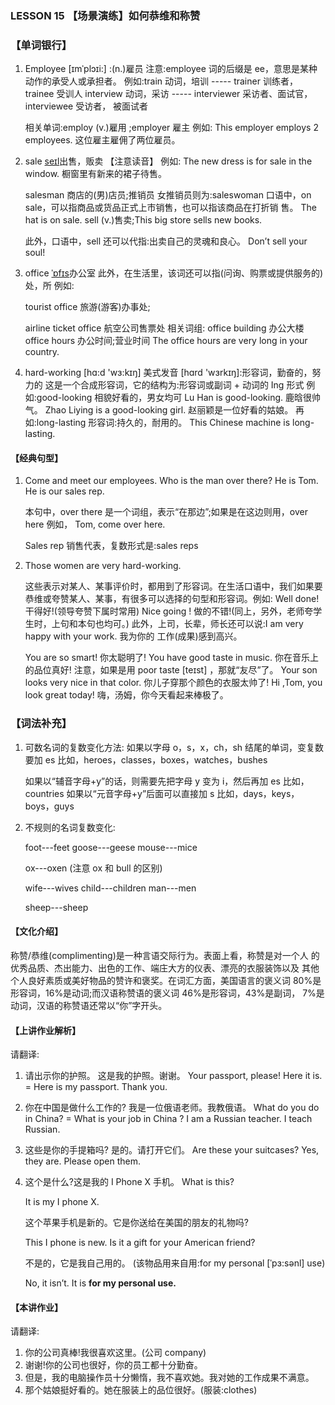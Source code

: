 ### LESSON 15 【场景演练】如何恭维和称赞

### 【单词银行】

1. Employee [ɪmˈplɔɪi:] :(n.)雇员
   注意:employee 词的后缀是 ee，意思是某种动作的承受人或承担者。 例如:train 动词，培训 ----- trainer 训练者，trainee 受训人
   interview 动词，采访 ----- interviewer 采访者、面试官，interviewee 受访者， 被面试者

   相关单词:employ (v.)雇用 ;employer 雇主 例如:
   This employer employs 2 employees. 这位雇主雇佣了两位雇员。

2. sale [seɪl](n.)出售，贩卖 【注意读音】 例如:
   The new dress is for sale in the window. 橱窗里有新来的裙子待售。

   salesman 商店的(男)店员;推销员
   女推销员则为:saleswoman
   口语中，on sale，可以指商品或货品正式上市销售，也可以指该商品在打折销 售。
   The hat is on sale.
   sell (v.)售卖;This big store sells new books.

   此外，口语中，sell 还可以代指:出卖自己的灵魂和良心。 Don’t sell your soul!

3. office [ˈɒfɪs](n.)办公室 此外，在生活里，该词还可以指(问询、购票或提供服务的)处，所 例如:

   tourist office 旅游(游客)办事处;

   airline ticket office 航空公司售票处 相关词组:
   office building 办公大楼
   office hours 办公时间;营业时间
   The office hours are very long in your country.

4. hard-working [hɑ:d 'wɜ:kɪŋ]
   美式发音 [hɑrd 'wɜrkɪŋ]:形容词，勤奋的，努力的 这是一个合成形容词，它的结构为:形容词或副词 + 动词的 Ing 形式 例如:good-looking 相貌好看的，男女均可
   Lu Han is good-looking. 鹿晗很帅气。
   Zhao Liying is a good-looking girl. 赵丽颖是一位好看的姑娘。 再如:long-lasting 形容词:持久的，耐用的。
   This Chinese machine is long-lasting.

#### 【经典句型】

1. Come and meet our employees. Who is the man over there? He is Tom. He is our sales rep.

   本句中，over there 是一个词组，表示“在那边”;如果是在这边则用，over here 例如，
    Tom, come over here.

   Sales rep 销售代表，复数形式是:sales reps

2. Those women are very hard-working.

   这些表示对某人、某事评价时，都用到了形容词。在生活口语中，我们如果要 恭维或夸赞某人、某事，有很多可以选择的句型和形容词。例如:
   Well done! 干得好!(领导夸赞下属时常用)
   Nice going ! 做的不错!(同上，另外，老师夸学生时，上句和本句也均可。) 此外，上司，长辈，师长还可以说:I am very happy with your work. 我为你的 工作(成果)感到高兴。

   You are so smart! 你太聪明了!
   You have good taste in music. 你在音乐上的品位真好! 注意，如果是用 poor taste [teɪst] ，那就“友尽”了。
   Your son looks very nice in that color. 你儿子穿那个颜色的衣服太帅了! Hi ,Tom, you look great today! 嗨，汤姆，你今天看起来棒极了。

### 【词法补充】

1. 可数名词的复数变化方法:
    如果以字母 o，s，x，ch，sh 结尾的单词，变复数要加 es 比如，heroes，classes，boxes，watches，bushes

   如果以“辅音字母+y”的话，则需要先把字母 y 变为 i，然后再加 es 比如，countries
   如果以“元音字母+y”后面可以直接加 s 比如，days，keys，boys，guys

2. 不规则的名词复数变化: 

   foot---feet
   goose---geese
   mouse---mice

   ox---oxen (注意 ox 和 bull 的区别) 

   wife---wives
   child---children
   man---men

   sheep---sheep

#### 【文化介绍】

称赞/恭维(complimenting)是一种言语交际行为。表面上看，称赞是对一个人 的优秀品质、杰出能力、出色的工作、端庄大方的仪表、漂亮的衣服装饰以及 其他个人良好素质或美好物品的赞许和褒奖。在词汇方面，美国语言的褒义词 80%是形容词，16%是动词;而汉语称赞语的褒义词 46%是形容词，43%是副词， 7%是动词，汉语的称赞语还常以“你”字开头。

#### 【上讲作业解析】

请翻译:

1. 请出示你的护照。 这是我的护照。谢谢。 Your passport, please!
    Here it is. = Here is my passport. Thank you.

2. 你在中国是做什么工作的? 我是一位俄语老师。我教俄语。 What do you do in China? = What is your job in China ?
    I am a Russian teacher. I teach Russian.

3. 这些是你的手提箱吗? 是的。请打开它们。 Are these your suitcases?
    Yes, they are.
    Please open them.

4. 这个是什么?这是我的 I Phone X 手机。 What is this?

   It is my I phone X.

   这个苹果手机是新的。它是你送给在美国的朋友的礼物吗?

   This I phone is new. Is it a gift for your American friend?

   不是的，它是我自己用的。 (该物品用来自用:for my personal [ˈpɜ:sənl] use)

   No, it isn’t. It is **for my personal use.** 

#### 【本讲作业】

请翻译:

1. 你的公司真棒!我很喜欢这里。(公司 company)
2. 谢谢!你的公司也很好，你的员工都十分勤奋。
3. 但是，我的电脑操作员十分懒惰，我不喜欢她。我对她的工作成果不满意。 
4. 那个姑娘挺好看的。她在服装上的品位很好。(服装:clothes)